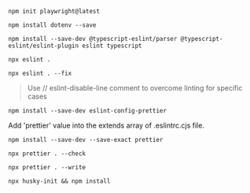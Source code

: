 `npm init playwright@latest`

`npm install dotenv --save`

`npm install --save-dev @typescript-eslint/parser @typescript-eslint/eslint-plugin eslint typescript`

`npx eslint .`

`npx eslint . --fix`

> Use // eslint-disable-line comment to overcome linting for specific cases

`npm install --save-dev eslint-config-prettier`

Add 'prettier' value into the extends array of .eslintrc.cjs file.

`npm install --save-dev --save-exact prettier`

`npx prettier . --check`

`npx prettier . --write`

`npx husky-init && npm install`

